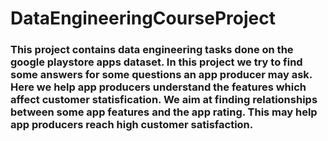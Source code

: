 # DataEngineeringCourseProject
### This project contains data engineering tasks done on the google playstore apps dataset. In this project we try to find some answers for some questions an app producer may ask. Here we help app producers understand the features which affect customer statisfication. We aim at finding relationships between some app features and the app rating. This may help app producers reach high customer satisfaction.

